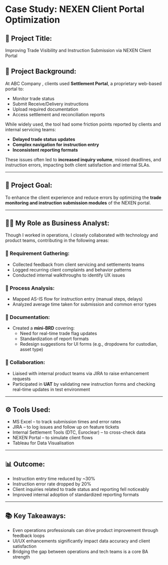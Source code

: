 # Case Study: NEXEN Client Portal Optimization

## 📝 Project Title:
Improving Trade Visibility and Instruction Submission via NEXEN Client Portal

## 🧠 Project Background:
At ABC Company , clients used **Settlement Portal**, a proprietary web-based portal to:
- Monitor trade status
- Submit Receive/Delivery instructions
- Upload required documentation
- Access settlement and reconciliation reports

While widely used, the tool had some friction points reported by clients and internal servicing teams:
- **Delayed trade status updates**
- **Complex navigation for instruction entry**
- **Inconsistent reporting formats**

These issues often led to **increased inquiry volume**, missed deadlines, and instruction errors, impacting both client satisfaction and internal SLAs.

---

## 🎯 Project Goal:
To enhance the client experience and reduce errors by optimizing the **trade monitoring and instruction submission modules** of the NEXEN portal.

---

## 👩‍💼 My Role as Business Analyst:
Though I worked in operations, I closely collaborated with technology and product teams, contributing in the following areas:

### 🔹 Requirement Gathering:
- Collected feedback from client servicing and settlements teams
- Logged recurring client complaints and behavior patterns
- Conducted internal walkthroughs to identify UX issues

### 🔹 Process Analysis:
- Mapped AS-IS flow for instruction entry (manual steps, delays)
- Analyzed average time taken for submission and common error types

### 🔹 Documentation:
- Created a **mini-BRD** covering:
  - Need for real-time trade flag updates
  - Standardization of report formats
  - Redesign suggestions for UI forms (e.g., dropdowns for custodian, asset type)

### 🔹 Collaboration:
- Liaised with internal product teams via JIRA to raise enhancement requests
- Participated in **UAT** by validating new instruction forms and checking real-time updates in test environment

---

## ⚙️ Tools Used:
- MS Excel – to track submission times and error rates
- JIRA – to log issues and follow up on feature tickets
- Internal Settlement Tools (DTC, Euroclear) – to cross-check data
- NEXEN Portal – to simulate client flows
- Tableau for Data Visualisation

---

## 📊 Outcome:
- Instruction entry time reduced by ~30%
- Instruction error rate dropped by 20%
- Client inquiries related to trade status and reporting fell noticeably
- Improved internal adoption of standardized reporting formats

---

## 📚 Key Takeaways:
- Even operations professionals can drive product improvement through feedback loops
- UI/UX enhancements significantly impact data accuracy and client satisfaction
- Bridging the gap between operations and tech teams is a core BA strength

